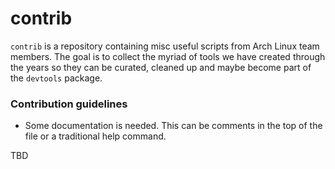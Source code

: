 contrib
=======

`contrib` is a repository containing misc useful scripts from Arch Linux team
members. The goal is to collect the myriad of tools we have created through the
years so they can be curated, cleaned up and maybe become part of the `devtools`
package.

### Contribution guidelines
- Some documentation is needed. This can be comments in the top of the file or
  a traditional help command.


TBD

